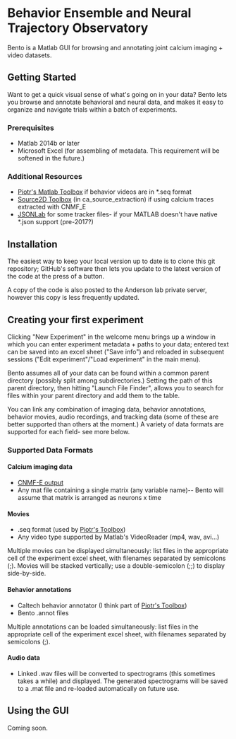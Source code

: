 # **B**ehavior **E**nsemble and **N**eural **T**rajectory **O**bservatory

Bento is a Matlab GUI for browsing and annotating joint calcium imaging + video datasets.

## Getting Started

Want to get a quick visual sense of what's going on in your data? Bento lets you browse and annotate behavioral and neural data, and makes it easy to organize and navigate trials within a batch of experiments.

### Prerequisites
* Matlab 2014b or later
* Microsoft Excel (for assembling of metadata. This requirement will be softened in the future.)

### Additional Resources
* [Piotr's Matlab Toolbox](https://pdollar.github.io/toolbox/) if behavior videos are in *.seq format
* [Source2D Toolbox](https://github.com/zhoupc/CNMF_E) (in ca_source_extraction) if using calcium traces extracted with CNMF_E
* [JSONLab](https://github.com/fangq/jsonlab) for some tracker files- if your MATLAB doesn't have native *.json support (pre-2017?)

## Installation
The easiest way to keep your local version up to date is to clone this git repository; GitHub's software then lets you update to the latest version of the code at the press of a button.

A copy of the code is also posted to the Anderson lab private server, however this copy is less frequently updated.

## Creating your first experiment
Clicking "New Experiment" in the welcome menu brings up a window in which you can enter experiment metadata + paths to your data; entered text can be saved into an excel sheet ("Save info") and reloaded in subsequent sessions ("Edit experiment"/"Load experiment" in the main menu).

Bento assumes all of your data can be found within a common parent directory (possibly split among subdirectories.) Setting the path of this parent directory, then hitting "Launch File Finder", allows you to search for files within your parent directory and add them to the table.

You can link any combination of imaging data, behavior annotations, behavior movies, audio recordings, and tracking data (some of these are better supported than others at the moment.) A variety of data formats are supported for each field- see more below.

### Supported Data Formats
#### Calcium imaging data
* [CNMF-E output](https://github.com/zhoupc/CNMF_E)
* Any mat file containing a single matrix (any variable name)-- Bento will assume that matrix is arranged as neurons x time

#### Movies
* .seq format (used by [Piotr's Toolbox](https://pdollar.github.io/toolbox/))
* Any video type supported by Matlab's VideoReader (mp4, wav, avi...)

Multiple movies can be displayed simultaneously: list files in the appropriate cell of the experiment excel sheet, with filenames separated by semicolons (;). Movies will be stacked vertically; use a double-semicolon (;;) to display side-by-side.

#### Behavior annotations
* Caltech behavior annotator (I think part of [Piotr's Toolbox](https://pdollar.github.io/toolbox/)) 
* Bento .annot files

Multiple annotations can be loaded simultaneously: list files in the appropriate cell of the experiment excel sheet, with filenames separated by semicolons (;).

#### Audio data
* Linked .wav files will be converted to spectrograms (this sometimes takes a while) and displayed. The generated spectrograms will be saved to a .mat file and re-loaded automatically on future use.

## Using the GUI
Coming soon.
